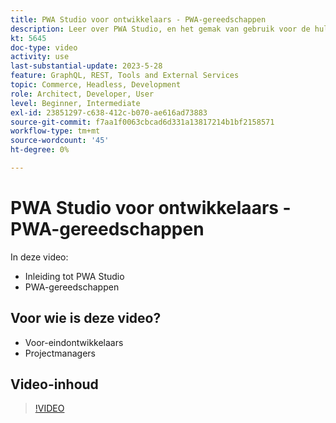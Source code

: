 ```yaml
---
title: PWA Studio voor ontwikkelaars - PWA-gereedschappen
description: Leer over PWA Studio, en het gemak van gebruik voor de hulpmiddelen van de PWA Studio.
kt: 5645
doc-type: video
activity: use
last-substantial-update: 2023-5-28
feature: GraphQL, REST, Tools and External Services
topic: Commerce, Headless, Development
role: Architect, Developer, User
level: Beginner, Intermediate
exl-id: 23851297-c638-412c-b070-ae616ad73883
source-git-commit: f7aa1f0063cbcad6d331a13817214b1bf2158571
workflow-type: tm+mt
source-wordcount: '45'
ht-degree: 0%

---
```


# PWA Studio voor ontwikkelaars - PWA-gereedschappen

In deze video:

- Inleiding tot PWA Studio
- PWA-gereedschappen

## Voor wie is deze video?

- Voor-eindontwikkelaars
- Projectmanagers

## Video-inhoud

>[!VIDEO](https://video.tv.adobe.com/v/35716?quality=12&learn=on)

